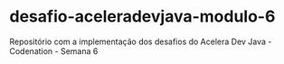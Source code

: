 # desafio-aceleradevjava-modulo-6
Repositório com a implementação dos desafios do Acelera Dev Java - Codenation - Semana 6
